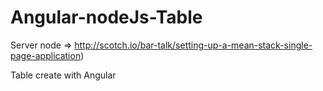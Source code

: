 Angular-nodeJs-Table
====================

Server node => http://scotch.io/bar-talk/setting-up-a-mean-stack-single-page-application)

Table create with Angular
